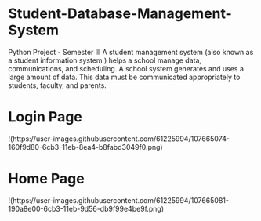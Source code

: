 # Student-Database-Management-System
Python Project - Semester lll
A student management system (also known as a student information system ) helps a school manage data, communications, and scheduling. A school system generates and uses a large amount of data. This data must be communicated appropriately to students, faculty, and parents.
<h1>Login Page</h1>
!(https://user-images.githubusercontent.com/61225994/107665074-160f9d80-6cb3-11eb-8ea4-b8fabd3049f0.png)

<h1>Home Page</h1>
!(https://user-images.githubusercontent.com/61225994/107665081-190a8e00-6cb3-11eb-9d56-db9f99e4be9f.png)
